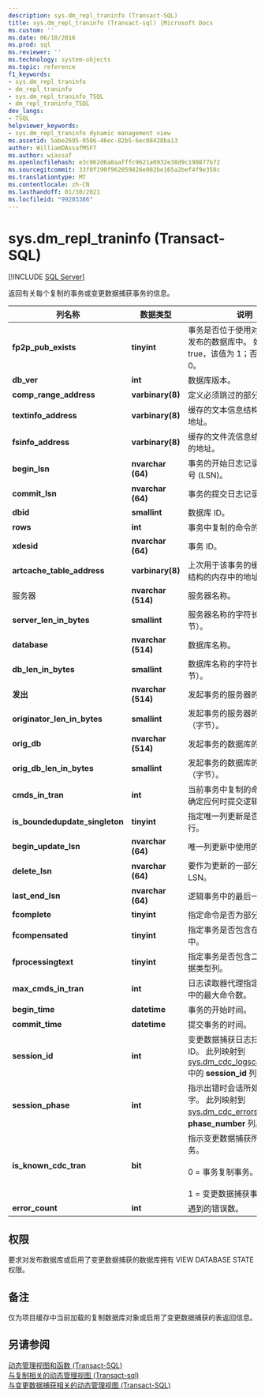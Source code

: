 ```yaml
---
description: sys.dm_repl_traninfo (Transact-SQL)
title: sys.dm_repl_traninfo (Transact-sql) |Microsoft Docs
ms.custom: ''
ms.date: 06/10/2016
ms.prod: sql
ms.reviewer: ''
ms.technology: system-objects
ms.topic: reference
f1_keywords:
- sys.dm_repl_traninfo
- dm_repl_traninfo
- sys.dm_repl_traninfo_TSQL
- dm_repl_traninfo_TSQL
dev_langs:
- TSQL
helpviewer_keywords:
- sys.dm_repl_traninfo dynamic management view
ms.assetid: 5abe2605-0506-46ec-82b5-6ec08428ba13
author: WilliamDAssafMSFT
ms.author: wiassaf
ms.openlocfilehash: e3c062d6a8aafffc9621a0932e38d9c190877b72
ms.sourcegitcommit: 33f0f190f962059826e002be165a2bef4f9e350c
ms.translationtype: MT
ms.contentlocale: zh-CN
ms.lasthandoff: 01/30/2021
ms.locfileid: "99203386"
---
```

# <a name="sysdm_repl_traninfo-transact-sql"></a>sys.dm_repl_traninfo (Transact-SQL)
[!INCLUDE [SQL Server](../../includes/applies-to-version/sqlserver.md)]

  返回有关每个复制的事务或变更数据捕获事务的信息。  

|列名称|数据类型|说明|  
|-----------------|---------------|-----------------|  
|**fp2p_pub_exists**|**tinyint**|事务是否位于使用对等事务复制发布的数据库中。 如果为 true，该值为 1；否则该值为 0。|  
|**db_ver**|**int**|数据库版本。|  
|**comp_range_address**|**varbinary(8)**|定义必须跳过的部分回滚范围。|  
|**textinfo_address**|**varbinary(8)**|缓存的文本信息结构的内存中的地址。|  
|**fsinfo_address**|**varbinary(8)**|缓存的文件流信息结构的内存中的地址。|  
|**begin_lsn**|**nvarchar (64)**|事务的开始日志记录的日志序列号 (LSN)。|  
|**commit_lsn**|**nvarchar (64)**|事务的提交日志记录的 LSN。|  
|**dbid**|**smallint**|数据库 ID。|  
|**rows**|**int**|事务中复制的命令的 ID。|  
|**xdesid**|**nvarchar (64)**|事务 ID。|  
|**artcache_table_address**|**varbinary(8)**|上次用于该事务的缓存的项目表结构的内存中的地址。|  
|服务器|**nvarchar (514)**|服务器名称。|  
|**server_len_in_bytes**|**smallint**|服务器名称的字符长度（字节）。|  
|**database**|**nvarchar (514)**|数据库名称。|  
|**db_len_in_bytes**|**smallint**|数据库名称的字符长度（字节）。|  
|**发出**|**nvarchar (514)**|发起事务的服务器的名称。|  
|**originator_len_in_bytes**|**smallint**|发起事务的服务器的字符长度（字节）。|  
|**orig_db**|**nvarchar (514)**|发起事务的数据库的名称。|  
|**orig_db_len_in_bytes**|**smallint**|发起事务的数据库的字符长度（字节）。|  
|**cmds_in_tran**|**int**|当前事务中复制的命令数，用于确定应何时提交逻辑事务。|  
|**is_boundedupdate_singleton**|**tinyint**|指定唯一列更新是否仅影响单行。|  
|**begin_update_lsn**|**nvarchar (64)**|唯一列更新中使用的 LSN。|  
|**delete_lsn**|**nvarchar (64)**|要作为更新的一部分删除的 LSN。|  
|**last_end_lsn**|**nvarchar (64)**|逻辑事务中的最后一个 LSN。|  
|**fcomplete**|**tinyint**|指定命令是否为部分更新。|  
|**fcompensated**|**tinyint**|指定事务是否包含在部分回滚中。|  
|**fprocessingtext**|**tinyint**|指定事务是否包含二进制大型数据类型列。|  
|**max_cmds_in_tran**|**int**|日志读取器代理指定的逻辑事务中的最大命令数。|  
|**begin_time**|**datetime**|事务的开始时间。|  
|**commit_time**|**datetime**|提交事务的时间。|  
|**session_id**|**int**|变更数据捕获日志扫描会话的 ID。 此列映射到 [sys.dm_cdc_logscan_sessions](../../relational-databases/system-dynamic-management-views/change-data-capture-sys-dm-cdc-log-scan-sessions.md)中的 **session_id** 列。|  
|**session_phase**|**int**|指示出错时会话所处阶段的数字。 此列映射到 [sys.dm_cdc_errors](../../relational-databases/system-dynamic-management-views/change-data-capture-sys-dm-cdc-errors.md)中的 **phase_number** 列。|  
|**is_known_cdc_tran**|**bit**|指示变更数据捕获所跟踪的事务。<br /><br /> 0 = 事务复制事务。<br /><br /> 1 = 变更数据捕获事务。|  
|**error_count**|**int**|遇到的错误数。|  
  
## <a name="permissions"></a>权限  
 要求对发布数据库或启用了变更数据捕获的数据库拥有 VIEW DATABASE STATE 权限。  
  
## <a name="remarks"></a>备注  
 仅为项目缓存中当前加载的复制数据库对象或启用了变更数据捕获的表返回信息。  
  
## <a name="see-also"></a>另请参阅  
 [动态管理视图和函数 (Transact-SQL)](~/relational-databases/system-dynamic-management-views/system-dynamic-management-views.md)   
 [与复制相关的动态管理视图 &#40;Transact-sql&#41;](../../relational-databases/system-dynamic-management-views/replication-related-dynamic-management-views-transact-sql.md)   
 [与变更数据捕获相关的动态管理视图 (Transact-SQL)](./system-dynamic-management-views.md)  
  
